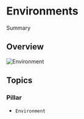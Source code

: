 # Environments

<!--@START_MENU_TOKEN@-->Summary<!--@END_MENU_TOKEN@-->

## Overview

![Environment](Environment.svg)

## Topics

### Pillar

- ``Environment``
